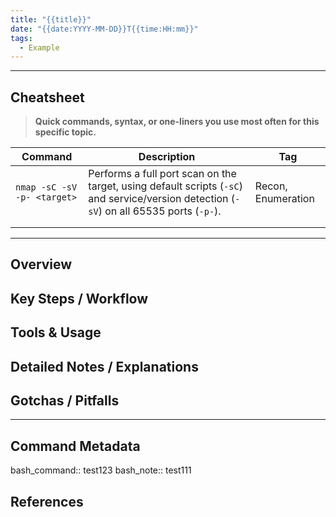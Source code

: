 ```yaml
---
title: "{{title}}"
date: "{{date:YYYY-MM-DD}}T{{time:HH:mm}}"
tags:
  - Example
---
```


---

##  Cheatsheet
> **Quick commands, syntax, or one-liners you use most often for this specific topic.**

| Command                     | Description                                                                                                                              | Tag                |
| --------------------------- | ---------------------------------------------------------------------------------------------------------------------------------------- | ------------------ |
| `nmap -sC -sV -p- <target>` | Performs a full port scan on the target, using default scripts (`-sC`) and service/version detection (`-sV`) on all 65535 ports (`-p-`). | Recon, Enumeration |
|                             |                                                                                                                                          |                    |
|                             |                                                                                                                                          |                    |

---

## Overview

## Key Steps / Workflow

## Tools & Usage

## Detailed Notes / Explanations

## Gotchas / Pitfalls
---
## Command Metadata

bash_command:: test123
bash_note:: test111 

## References